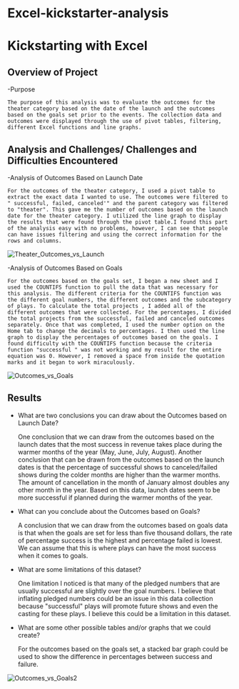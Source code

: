 # Excel-kickstarter-analysis
# Kickstarting with Excel

## Overview of Project

-Purpose

	The purpose of this analysis was to evaluate the outcomes for the theater category based on the date of the launch and the outcomes based on the goals set prior to the events. The collection data and outcomes were displayed through the use of pivot tables, filtering, different Excel functions and line graphs.


## Analysis and Challenges/ Challenges and Difficulties Encountered

 -Analysis of Outcomes Based on Launch Date

	For the outcomes of the theater category, I used a pivot table to extract the exact data I wanted to use. The outcomes were filtered to " successful, failed, canceled'" and the parent category was filtered to "theater". This gave me the number of outcomes based on the launch date for the theater category. I utilized the line graph to display the results that were found through the pivot table.I found this part of the analysis easy with no problems, however, I can see that people can have issues filtering and using the correct information for the rows and columns. 
  
![Theater_Outcomes_vs_Launch](https://user-images.githubusercontent.com/85713532/122634853-b422d280-d0ae-11eb-84b1-e79e1432ce17.png)

-Analysis of Outcomes Based on Goals

	For the outcomes based on the goals set, I began a new sheet and I used the COUNTIFS function to pull the data that was necessary for this analysis. The different criteria for the COUNTIFS function was the different goal numbers, the different outcomes and the subcategory of plays. To calculate the total projects , I added all of the different outcomes that were collected. For the percentages, I divided the total projects from the successful, failed and canceled outcomes separately. Once that was completed, I used the number option on the Home tab to change the decimals to percentages. I then used the line graph to display the percentages of outcomes based on the goals. I found difficulty with the COUNTIFS function because the criteria function "successful " was not working and my result for the entire equation was 0. However, I removed a space from inside the quotation marks and it began to work miraculously.
  
![Outcomes_vs_Goals](https://user-images.githubusercontent.com/85713532/122634855-b5ec9600-d0ae-11eb-9636-3396894534f3.png)
		
## Results

- What are two conclusions you can draw about the Outcomes based on Launch Date?

	One conclusion that we can draw from the outcomes based on the launch dates that the most success in revenue takes place during the warmer months of the year (May, June, July, August). Another conclusion that can be drawn from the outcomes based on the launch dates is that the percentage of successful shows to canceled/failed shows during the colder months are higher than the warmer months. The amount of cancellation in the month of January almost doubles any other month in the year. Based on this data, launch dates seem to be more successful if planned during the warmer months of the year.
	

- What can you conclude about the Outcomes based on Goals?

	A conclusion that we can draw from the outcomes based on goals data is that when the goals are set for less than five thousand dollars, the rate of percentage success is the highest and percentage failed is lowest. We can assume that this is where plays can have the most success when it comes to goals.
	

- What are some limitations of this dataset?

	One limitation I noticed is that many of the pledged numbers that are usually successful are slightly over the goal numbers. I believe that inflating pledged numbers could be an issue in this data collection because "successful" plays will promote future shows and even the casting for these plays. I believe this could be a limitation in this dataset.
	

- What are some other possible tables and/or graphs that we could create?

	For the outcomes based on the goals set, a stacked bar graph could be used to show the difference in percentages between success and failure.
  
![Outcomes_vs_Goals2](https://user-images.githubusercontent.com/85713532/122634887-dcaacc80-d0ae-11eb-85aa-e512f1b02f73.png)
